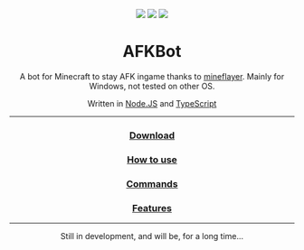 <p align="center">
  <img src="https://img.shields.io/static/v1?label=REGRET&message=100%&color=black&style=for-the-badge">
  <img src="https://img.shields.io/static/v1?label=AFK&message=100%&color=blue&style=for-the-badge">
  <img src="https://shields-io-visitor-counter.herokuapp.com/badge?page=AFKBot&style=for-the-badge&color=brightgreen&label=Visits">
</p>

<h1 align="center"><b>AFKBot</b></h1>

<p align="center">
  A bot for Minecraft to stay AFK ingame thanks to <a href="https://github.com/PrismarineJS/mineflayer">mineflayer</a>. Mainly for Windows, not tested on other OS.
</p>
<p align="center">
  Written in <a href="https://nodejs.org/">Node.JS</a> and <a href="https://www.typescriptlang.org/">TypeScript</a>
</p>

---

<h3 align="center"><a href="https://github.com/amoraschi/AFKBot/releases/latest/download/AFKBot.zip">Download</a></h3>
<h3 align="center"><a href="./docs/howto.md" target="_blank">How to use</a></h3>
<h3 align="center"><a href="./docs/commands.md" target="_blank">Commands</a></h3>
<h3 align="center"><a href="./docs/features.md" target="_blank">Features</a></h3>

---

<p align="center">
  Still in development, and will be, for a long time...
</p>
